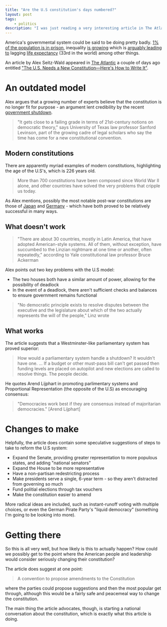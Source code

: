```yaml
---
title: "Are the U.S constitution's days numbered?"
layout: post
tags:
    - politics
description: "I was just reading a very interesting article in The Atlantic about the prospect of rewriting the constitution. It made quite a compelling argument."
---
```


America's governmental system could be said to be doing pretty badly. [1% of the population is in prison](http://en.wikipedia.org/wiki/List_of_countries_by_incarceration_rate), inequality [is growing](http://en.wikipedia.org/wiki/List_of_countries_by_income_equality) which is [arguably leading to](http://inequality.org/inequality-health/) lagging [life expectancy](http://en.wikipedia.org/wiki/List_of_countries_by_life_expectancy) (33rd in the world) among other things.

An article by Alex Seitz-Wald appeared in [The Atlantic](http://www.theatlantic.com/) a couple of days ago entitled ["The U.S. Needs a New Constitution—Here's How to Write It"](http://www.theatlantic.com/politics/archive/2013/11/the-us-needs-a-new-constitution-heres-how-to-write-it/281090/).

An outdated model
===

Alex argues that a growing number of experts believe that the constitution is no longer fit for purpose - an argument lent credibility by the recent [government shutdown](http://en.wikipedia.org/wiki/United_States_federal_government_shutdown_of_2013).

> "It gets close to a failing grade in terms of 21st-century notions on democratic theory," says University of Texas law professor Sanford Levinson, part of the growing cadre of legal scholars who say the time has come for a new constitutional convention.

Modern constitutions
---

There are apparently myriad examples of modern constitutions, highlighting the age of the U.S's, which is 226 years old.

> More than 700 constitutions have been composed since World War II alone, and other countries have solved the very problems that cripple us today.

As Alex mentions, possibly the most notable post-war constitutions are those of [Japan](http://en.wikipedia.org/wiki/Japanese_constitution) and [Germany](http://en.wikipedia.org/wiki/German_constitution) - which have both proved to be relatively successful in many ways.

What doesn't work
---

> "There are about 30 countries, mostly in Latin America, that have adopted American-style systems. All of them, without exception, have succumbed to the Linzian nightmare at one time or another, often repeatedly," according to Yale constitutional law professor Bruce Ackerman

Alex points out two key problems with the U.S model:

- The two houses both have a similar amount of power, allowing for the possibility of deadlock
- In the event of a deadlock, there aren't sufficient checks and balances to ensure government remains functional

> "No democratic principle exists to resolve disputes between the executive and the legislature about which of the two actually represents the will of the people," Linz wrote

What works
---

The article suggests that a Westminster-like parliamentary system has proved superior:

> How would a parliamentary system handle a shutdown? It wouldn't have one. ... If a budget or other must-pass bill can't get passed then funding levels are placed on autopilot and new elections are called to resolve things. The people decide.

He quotes Arend Lijphart in promoting parlimentary systems and Proportional Representation (the opposite of the U.S) as encouraging consensus:

> "Democracies work best if they are consensus instead of majoritarian democracies." [Arend Lijphart]

Changes to make
===

Helpfully, the article does contain some speculative suggestions of steps to take to reform the U.S system:

- Expand the Senate, providing greater representation to more populous states, and adding "national senators"
- Expand the House to be more representative
- Have a non-partisan redestricting process
- Make presidents serve a single, 6-year term - so they aren't distracted from governing so much
- Fund politial elections through tax vouchers
- Make the constitution easier to amend

More radical ideas are included, such as instant-runoff voting with multiple choices, or even the German Pirate Party's "liquid democracy" (something I'm going to be looking into more).

Getting there
===

So this is all very well, but how likely is this to actually happen? How could we possibly get to the point where the American people and leadership would consider seriously changing their constitution?

The article does suggest at one point:

> A convention to propose amendments to the Constitution

where the parties could propose suggestions and then the most popular get through, although this would be a fairly safe and peacemeal way to change the constitution.

The main thing the article advocates, though, is starting a national conversation about the constitution, which is exactly what this article is doing.
